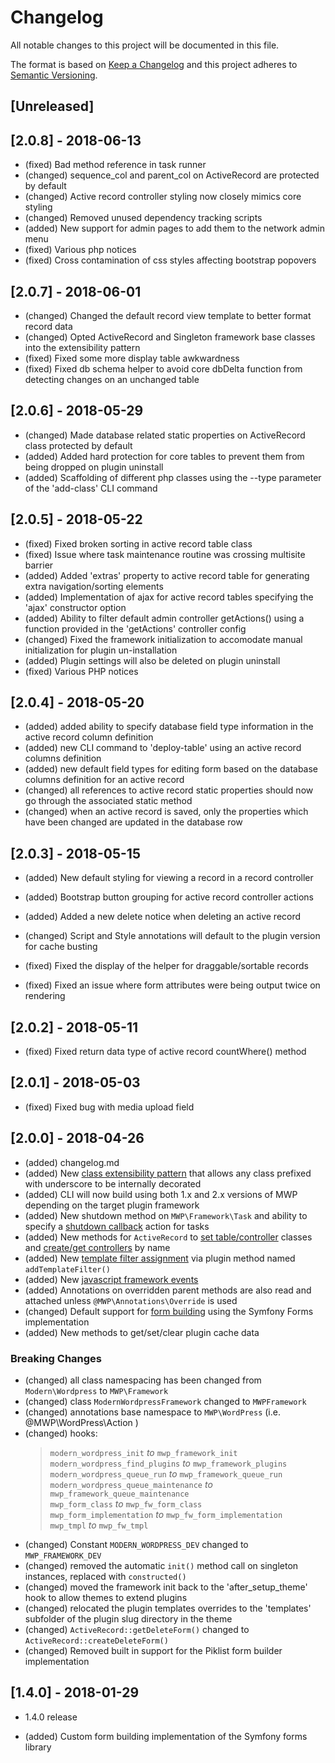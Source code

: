 # Changelog
All notable changes to this project will be documented in this file.

The format is based on [Keep a Changelog](http://keepachangelog.com/en/1.0.0/)
and this project adheres to [Semantic Versioning](http://semver.org/spec/v2.0.0.html).

## [Unreleased]

## [2.0.8] - 2018-06-13

- (fixed) Bad method reference in task runner
- (changed) sequence_col and parent_col on ActiveRecord are protected by default
- (changed) Active record controller styling now closely mimics core styling
- (changed) Removed unused dependency tracking scripts
- (added) New support for admin pages to add them to the network admin menu
- (fixed) Various php notices
- (fixed) Cross contamination of css styles affecting bootstrap popovers

## [2.0.7] - 2018-06-01

- (changed) Changed the default record view template to better format record data
- (changed) Opted ActiveRecord and Singleton framework base classes into the extensibility pattern
- (fixed) Fixed some more display table awkwardness
- (fixed) Fixed db schema helper to avoid core dbDelta function from detecting changes on an unchanged table

## [2.0.6] - 2018-05-29

- (changed) Made database related static properties on ActiveRecord class protected by default
- (added) Added hard protection for core tables to prevent them from being dropped on plugin uninstall
- (added) Scaffolding of different php classes using the --type parameter of the 'add-class' CLI command

## [2.0.5] - 2018-05-22

- (fixed) Fixed broken sorting in active record table class
- (fixed) Issue where task maintenance routine was crossing multisite barrier
- (added) Added 'extras' property to active record table for generating extra navigation/sorting elements
- (added) Implementation of ajax for active record tables specifying the 'ajax' constructor option 
- (added) Ability to filter default admin controller getActions() using a function provided in the 'getActions' controller config
- (changed) Fixed the framework initialization to accomodate manual initialization for plugin un-installation
- (added) Plugin settings will also be deleted on plugin uninstall
- (fixed) Various PHP notices

## [2.0.4] - 2018-05-20

- (added) added ability to specify database field type information in the active record column definition
- (added) new CLI command to 'deploy-table' using an active record columns definition
- (added) new default field types for editing form based on the database columns definition for an active record
- (changed) all references to active record static properties should now go through the associated static method
- (changed) when an active record is saved, only the properties which have been changed are updated in the database row

## [2.0.3] - 2018-05-15

- (added) New default styling for viewing a record in a record controller
- (added) Bootstrap button grouping for active record controller actions
- (added) Added a new delete notice when deleting an active record

- (changed) Script and Style annotations will default to the plugin version for cache busting

- (fixed) Fixed the display of the helper for draggable/sortable records
- (fixed) Fixed an issue where form attributes were being output twice on rendering

## [2.0.2] - 2018-05-11

- (fixed) Fixed return data type of active record countWhere() method

## [2.0.1] - 2018-05-03

- (fixed) Fixed bug with media upload field

## [2.0.0] - 2018-04-26

- (added) changelog.md
- (added) New [class extensibility pattern][1] that allows any class prefixed with underscore to be internally decorated
- (added) CLI will now build using both 1.x and 2.x versions of MWP depending on the target plugin framework
- (added) New shutdown method on `MWP\Framework\Task` and ability to specify a [shutdown callback][2] action for tasks
- (added) New methods for `ActiveRecord` to [set table/controller][3] classes and [create/get controllers][4] by name
- (added) New [template filter assignment][5] via plugin method named `addTemplateFilter()`
- (added) New [javascript framework events][6]
- (added) Annotations on overridden parent methods are also read and attached unless `@MWP\Annotations\Override` is used
- (changed) Default support for [form building][7] using the Symfony Forms implementation
- (added) New methods to get/set/clear plugin cache data

### Breaking Changes
- (changed) all class namespacing has been changed from `Modern\Wordpress` to `MWP\Framework`
- (changed) class `ModernWordpressFramework` changed to `MWPFramework`
- (changed) annotations base namespace to `MWP\WordPress` (i.e. @MWP\WordPress\Action )
- (changed) hooks:
  > `modern_wordpress_init` *to* `mwp_framework_init`  
  > `modern_wordpress_find_plugins` *to* `mwp_framework_plugins`  
  > `modern_wordpress_queue_run` *to* `mwp_framework_queue_run`  
  > `modern_wordpress_queue_maintenance` *to* `mwp_framework_queue_maintenance`  
  > `mwp_form_class` *to* `mwp_fw_form_class`  
  > `mwp_form_implementation` *to* `mwp_fw_form_implementation`  
  > `mwp_tmpl` *to* `mwp_fw_tmpl`  
- (changed) Constant `MODERN_WORDPRESS_DEV` changed to `MWP_FRAMEWORK_DEV`
- (changed) removed the automatic `init()` method call on singleton instances, replaced with `constructed()`
- (changed) moved the framework init back to the 'after_setup_theme' hook to allow themes to extend plugins
- (changed) relocated the plugin templates overrides to the 'templates' subfolder of the plugin slug directory in the theme
- (changed) `ActiveRecord::getDeleteForm()` changed to `ActiveRecord::createDeleteForm()`
- (changed) Removed built in support for the Piklist form builder implementation

## [1.4.0] - 2018-01-29
- 1.4.0 release

- (added) Custom form building implementation of the Symfony forms library

 [1]: https://www.codefarma.com/docs/mwp-framework/classes-patterns/extensibility/
 [2]: https://www.codefarma.com/docs/mwp-framework/classes-patterns/tasks/#task-action-callbacks
 [3]: https://www.codefarma.com/docs/mwp-framework/classes-patterns/models/#settableclass
 [4]: https://www.codefarma.com/docs/mwp-framework/classes-patterns/models/#setcontrollerclass
 [5]: https://www.codefarma.com/docs/mwp-framework/guide/templating/#filters
 [6]: https://www.codefarma.com/docs/mwp-framework/javascript/
 [7]: https://www.codefarma.com/docs/mwp-framework/classes-patterns/forms/
 
